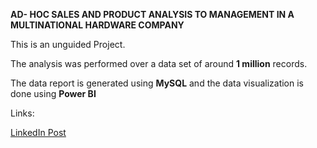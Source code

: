 **AD- HOC SALES AND PRODUCT ANALYSIS TO MANAGEMENT IN A MULTINATIONAL HARDWARE COMPANY**

This is an unguided Project.

The analysis was performed over a data set of around **1 million** records.

The data report is generated using **MySQL** and the data visualization is done using **Power BI**


Links:

[LinkedIn Post](https://www.linkedin.com/posts/fasal-mohammed-497463311_data-analysis-ad-hoc-reporting-using-sql-activity-7241419088219054080-Mvrj?utm_source=share&utm_medium=member_desktop)

